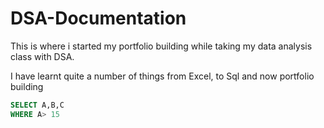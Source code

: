 # DSA-Documentation
This is where i started my portfolio building while taking my data analysis class with DSA. 

I have learnt quite a number of things from Excel, to Sql and now portfolio building

```sql
SELECT A,B,C
WHERE A> 15

```

